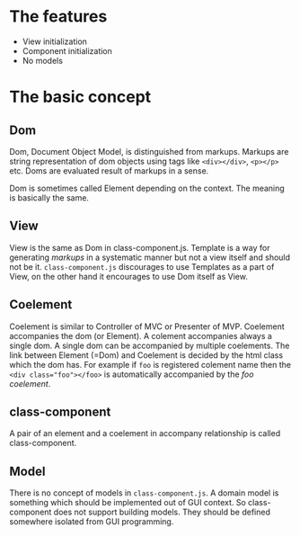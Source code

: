 # The features

- View initialization
- Component initialization
- No models

# The basic concept

## Dom

Dom, Document Object Model, is distinguished from markups. Markups are string representation of dom objects using tags like `<div></div>`, `<p></p>` etc. Doms are evaluated result of markups in a sense.

Dom is sometimes called Element depending on the context. The meaning is basically the same.

## View

View is the same as Dom in class-component.js. Template is a way for generating *markups* in a systematic manner but not a view itself and should not be it. `class-component.js` discourages to use Templates as a part of View, on the other hand it encourages to use Dom itself as View.

## Coelement

Coelement is similar to Controller of MVC or Presenter of MVP. Coelement accompanies the dom (or Element). A colement accompanies always a single dom. A single dom can be accompanied by multiple coelements. The link between Element (=Dom) and Coelement is decided by the html class which the dom has. For example if `foo` is registered colement name then the `<div class="foo"></foo>` is automatically accompanied by the *foo coelement*.

## class-component

A pair of an element and a coelement in accompany relationship is called class-component.

## Model

There is no concept of models in `class-component.js`. A domain model is something which should be implemented out of GUI context. So class-component does not support building models. They should be defined somewhere isolated from GUI programming.
